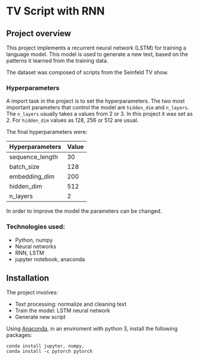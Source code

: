 # TV Script with RNN

## Project overview

This project implements a recurrent neural network (LSTM) for training a language model. This model is used to generate a new text, based on the patterns it learned from the training data.

The dataset was composed of scripts from the Seinfeld TV show.

### Hyperparameters

A import task in the project is to set the hyperparameters. The two most important parameters that control the model are `hidden_dim` and  `n_layers`. The `n_layers` usually takes a values from 2 or 3. In this project it was set as 2. For `hidden_dim` values as 128, 256 or 512 are usual.

The final hyperparameters were:

| Hyperparameters  | Value | 
| -------------- | --------- |
| sequence_length  | 30      | 
| batch_size       | 128     | 
| embedding_dim    | 200     | 
| hidden_dim       | 512     | 
| n_layers         | 2       | 

In order to improve the model the parameters can be changed.

### Technologies used:

* Python, numpy
* Neural networks 
* RNN, LSTM
* jupyter notebook, anaconda

## Installation

The project involves:

* Text processing: normalize and cleaning text
* Train the model: LSTM neural network
* Generate new script

Using [Anaconda](https://www.anaconda.com/products/individual), in an enviroment with python 3, install the following packages:
```
conda install jupyter, numpy, 
conda install -c pytorch pytorch
```
